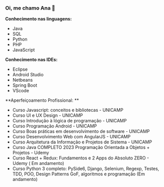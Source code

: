 ### Oi, me chamo Ana 👋

**Conhecimento nas linguagens:**
  - Java
  - SQL
  - Python
  - PHP
  - JavaScript

**Conhecimento nas IDEs:**
  - Eclipse
  - Android Studio
  - Netbeans
  - Spring Boot
  - VScode

**Aperfeiçoamento Profissional:  **
  - Curso Javascript: conceitos e bibliotecas - UNICAMP 
  - Curso UI e UX Design - UNICAMP
  - Curso Introdução à lógica de programação - UNICAMP
  - Curso Programação Android - UNICAMP
  - Curso Boas práticas em desenvolvimento de software - UNICAMP
  - Curso Desenvolvimento Web com AngularJS - UNICAMP 
  - Curso Arquitetura da Informação e Projetos de Sistema - UNICAMP
  - Curso Java COMPLETO 2023 Programação Orientada a Objetos + Projetos - Udemy 
  - Curso React + Redux: Fundamentos e 2 Apps do Absoluto ZERO - Udemy ( Em andamento)
  - Curso Python 3 completo: PySide6, Django, Selenium, Regexp, Testes, TDD, POO, Design Patterns GoF, algoritmos e programação (Em andamento)

